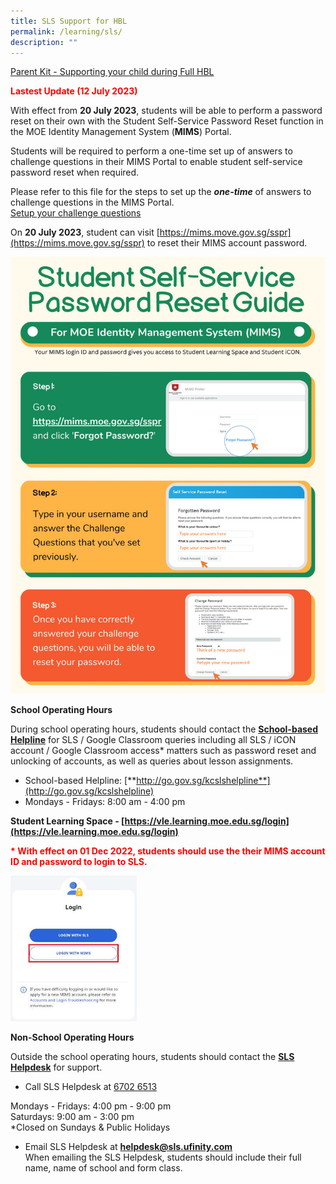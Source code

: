 ```yaml
---
title: SLS Support for HBL
permalink: /learning/sls/
description: ""
---
```

[Parent Kit - Supporting your child during Full HBL](/files/Parent%20Kit%20-%20Supporting%20your%20child%20during%20Full%20HBL.pdf)

**<span style="color:red">Lastest Update (12 July 2023)</span>**

With effect from **20 July 2023**, students will be able to perform a password reset on their own with the Student Self-Service Password Reset function in the MOE Identity Management System (**MIMS**) Portal.

Students will be required to perform a one-time set up of answers to challenge questions in their MIMS Portal to enable student self-service password reset when required.

Please refer to this file for the steps to set up the ***one-time*** of answers to challenge questions in the MIMS Portal.<br>
[Setup your challenge questions](/files/Learning/SLS%20Support%20for%20HBL/posters_mims_sspr_guide.pdf)

On **20 July 2023**, student can visit [https://mims.move.gov.sg/sspr](https://mims.move.gov.sg/sspr) to reset their MIMS account password.

![](/images/Learning/SLS%20Support%20for%20HBL/posters_mims_sspr_guide-2.png)

**School Operating Hours**

During school operating hours, students should contact the **<u>School-based Helpline</u>** for SLS / Google Classroom queries including all SLS / iCON account / Google Classroom access* matters such as password reset and unlocking of accounts, as well as queries about lesson assignments.

*   School-based Helpline:&nbsp;[**http://go.gov.sg/kcslshelpline**](http://go.gov.sg/kcslshelpline)
*   Mondays - Fridays: 8:00 am - 4:00 pm

**Student Learning Space - [https://vle.learning.moe.edu.sg/login](https://vle.learning.moe.edu.sg/login)**

**<span style="color: red"> * With effect on 01 Dec 2022, students should use the their MIMS account ID and password to login to SLS.</span>**

<img src="/images/SLS_MIMS(1).jpg" style="width:40%">

**Non-School Operating Hours**

Outside the school operating hours, students should&nbsp;contact the&nbsp;**<u>SLS Helpdesk</u>**&nbsp;for support.  

*   Call SLS Helpdesk at&nbsp;<u>6702 6513</u>

Mondays - Fridays: 4:00 pm - 9:00 pm  
Saturdays: 9:00 am -&nbsp;3:00 pm  
\*Closed on Sundays &amp; Public Holidays

*   Email SLS Helpdesk at&nbsp;[**helpdesk@sls.ufinity.com**](mailto:helpdesk@sls.ufinity.com)<br>
When emailing the SLS Helpdesk, students should include their full name, name of school and form class.